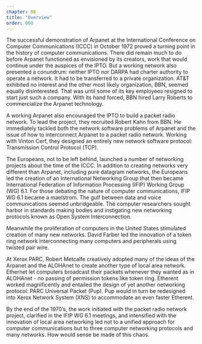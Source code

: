 ```yaml
---
chapter: 08
title: "Overview"
order: 800
---
```


The successful demonstration of Arpanet at the International Conference on Computer Communications (ICCC) in October 1972 proved a turning point in the history of computer communications. There did remain much to do before Arpanet functioned as envisioned by its creators, work that would continue under the auspices of the IPTO. But a working network also presented a conundrum: neither IPTO nor DARPA had charter authority to operate a network. It had to be transferred to a private organization. AT&T exhibited no interest and the other most likely organization, BBN, seemed equally disinterested. That was until some of its key employees resigned to start just such a company. With its hand forced, BBN hired Larry Roberts to commercialize the Arpanet technology.

A working Arpanet also encouraged the IPTO to build a packet radio network. To lead the project, they recruited Robert Kahn from BBN. He immediately tackled both the network software problems of Arpanet and the issue of how to interconnect Arpanet to a packet radio network. Working with Vinton Cerf, they designed an entirely new network software protocol: Transmission Control Protocol (TCP).

The Europeans, not to be left behind, launched a number of networking projects about the time of the ICCC. In addition to creating networks very different than Arpanet, including pure datagram networks, the Europeans led the creation of an International Networking Group that then became International Federation of Information Processing (IFIP) Working Group (WG) 6.1. For those debating the nature of computer communications, IFIP WG 6.1 became a maelstrom. The gulf between data and voice communications seemed unbridgeable. The computer researchers sought harbor in standards making bodies and instigating new networking protocols known as Open System Interconnection.

Meanwhile the proliferation of computers in the United States stimulated creation of many new networks. David Farber led the innovation of a token ring network interconnecting many computers and peripherals using twisted pair wire.

At Xerox PARC, Robert Metcalfe creatively adopted many of the ideas of the Arpanet and the ALOHAnet to create another type of local area network. Ethernet let computers broadcast their packets whenever they wanted as in ALOHAnet - no passing of permission tokens like token ring. Etherent worked magnificently and entailed the design of yet another networking protocol: PARC Universal Packet (Pup). Pup would in turn be redesigned into Xerox Network System (XNS) to accommodate an even faster Etherent.

By the end of the 1970’s, the work initiated with the packet radio network project, clarified in the IFIP WG 6.1 meetings, and intensified with the innovation of local area networking led not to a unified approach for computer communications but to three computer networking protocols and many networks. How would sense be made of this chaos.
